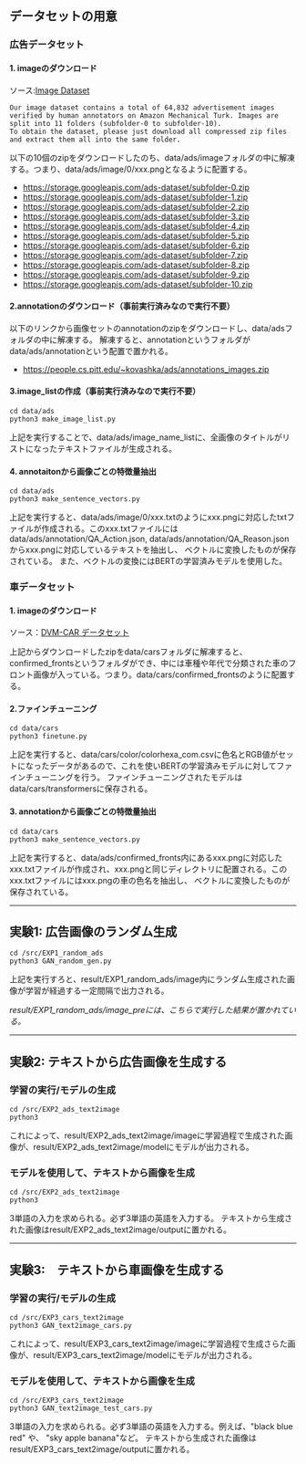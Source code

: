 ## データセットの用意


### 広告データセット


#### 1. imageのダウンロード

ソース:[Image Dataset](https://people.cs.pitt.edu/~kovashka/ads/#video)

```
Our image dataset contains a total of 64,832 advertisement images verified by human annotators on Amazon Mechanical Turk. Images are split into 11 folders (subfolder-0 to subfolder-10).
To obtain the dataset, please just download all compressed zip files and extract them all into the same folder.
```
以下の10個のzipをダウンロードしたのち、data/ads/imageフォルダの中に解凍する。つまり、data/ads/image/0/xxx.pngとなるように配置する。

* https://storage.googleapis.com/ads-dataset/subfolder-0.zip
* https://storage.googleapis.com/ads-dataset/subfolder-1.zip
* https://storage.googleapis.com/ads-dataset/subfolder-2.zip
* https://storage.googleapis.com/ads-dataset/subfolder-3.zip
* https://storage.googleapis.com/ads-dataset/subfolder-4.zip
* https://storage.googleapis.com/ads-dataset/subfolder-5.zip
* https://storage.googleapis.com/ads-dataset/subfolder-6.zip
* https://storage.googleapis.com/ads-dataset/subfolder-7.zip
* https://storage.googleapis.com/ads-dataset/subfolder-8.zip
* https://storage.googleapis.com/ads-dataset/subfolder-9.zip
* https://storage.googleapis.com/ads-dataset/subfolder-10.zip

#### 2.annotationのダウンロード（事前実行済みなので実行不要）

以下のリンクから画像セットのannotationのzipをダウンロードし、data/adsフォルダの中に解凍する。
解凍すると、annotationというフォルダがdata/ads/annotationという配置で置かれる。

* https://people.cs.pitt.edu/~kovashka/ads/annotations_images.zip


#### 3.image_listの作成（事前実行済みなので実行不要）

```
cd data/ads
python3 make_image_list.py
```

上記を実行することで、data/ads/image_name_listに、全画像のタイトルがリストになったテキストファイルが生成される。


#### 4. annotaitonから画像ごとの特徴量抽出

```
cd data/ads
python3 make_sentence_vectors.py
```

上記を実行すると、data/ads/image/0/xxx.txtのようにxxx.pngに対応したtxtファイルが作成される。このxxx.txtファイルにはdata/ads/annotation/QA_Action.json, data/ads/annotation/QA_Reason.jsonからxxx.pngに対応しているテキストを抽出し、 ベクトルに変換したものが保存されている。
また、ベクトルの変換にはBERTの学習済みモデルを使用した。


### 車データセット

#### 1. imageのダウンロード

ソース：[DVM-CAR データセット](https://deepvisualmarketing.github.io/)

上記からダウンロードしたzipをdata/carsフォルダに解凍すると、confirmed_frontsというフォルダができ、中には車種や年代で分類された車のフロント画像が入っている。つまり。data/cars/confirmed_frontsのように配置する。

#### 2.ファインチューニング
```
cd data/cars
python3 finetune.py
```
上記を実行すると、data/cars/color/colorhexa_com.csvに色名とRGB値がセットになったデータがあるので、これを使いBERTの学習済みモデルに対してファインチューニングを行う。
ファインチューニングされたモデルはdata/cars/transformersに保存される。

#### 3. annotationから画像ごとの特徴量抽出
```
cd data/cars
python3 make_sentence_vectors.py
```
上記を実行すると、data/ads/confirmed_fronts内にあるxxx.pngに対応したxxx.txtファイルが作成され、xxx.pngと同じディレクトリに配置される。このxxx.txtファイルにはxxx.pngの車の色名を抽出し、 ベクトルに変換したものが保存されている。

----

## 実験1: 広告画像のランダム生成



```=python
cd /src/EXP1_random_ads
python3 GAN_random_gen.py
```
上記を実行すろと、result/EXP1_random_ads/image内にランダム生成された画像が学習が経過する一定間隔で出力される。

*result/EXP1_random_ads/image_preには、こちらで実行した結果が置かれている。*


---

## 実験2: テキストから広告画像を生成する



### 学習の実行/モデルの生成

```=python
cd /src/EXP2_ads_text2image
python3 
```
これによって、result/EXP2_ads_text2image/imageに学習過程で生成された画像が、result/EXP2_ads_text2image/modelにモデルが出力される。


### モデルを使用して、テキストから画像を生成

```=python
cd /src/EXP2_ads_text2image
python3 
```
3単語の入力を求められる。必ず3単語の英語を入力する。
テキストから生成された画像はresult/EXP2_ads_text2image/outputに置かれる。


---

## 実験3:　テキストから車画像を生成する



### 学習の実行/モデルの生成

```=python
cd /src/EXP3_cars_text2image
python3 GAN_text2image_cars.py
```
これによって、result/EXP3_cars_text2image/imageに学習過程で生成さらた画像が、result/EXP3_cars_text2image/modelにモデルが出力される。



### モデルを使用して、テキストから画像を生成

```=python
cd /src/EXP3_cars_text2image
python3 GAN_text2image_test_cars.py
```

3単語の入力を求められる。必ず3単語の英語を入力する。例えば、"black blue red" や、 "sky apple banana"など。
テキストから生成された画像はresult/EXP3_cars_text2image/outputに置かれる。
